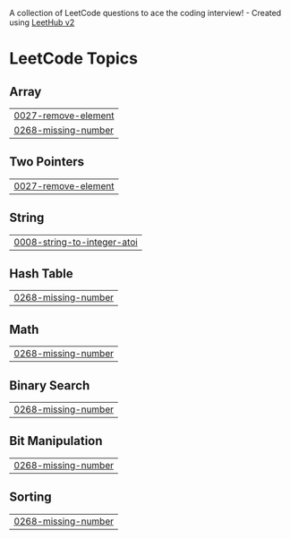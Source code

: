 A collection of LeetCode questions to ace the coding interview! - Created using [LeetHub v2](https://github.com/arunbhardwaj/LeetHub-2.0)
<!---LeetCode Topics Start-->
# LeetCode Topics
## Array
|  |
| ------- |
| [0027-remove-element](https://github.com/bhargava246/Leetcode/tree/master/0027-remove-element) |
| [0268-missing-number](https://github.com/bhargava246/Leetcode/tree/master/0268-missing-number) |
## Two Pointers
|  |
| ------- |
| [0027-remove-element](https://github.com/bhargava246/Leetcode/tree/master/0027-remove-element) |
## String
|  |
| ------- |
| [0008-string-to-integer-atoi](https://github.com/bhargava246/Leetcode/tree/master/0008-string-to-integer-atoi) |
## Hash Table
|  |
| ------- |
| [0268-missing-number](https://github.com/bhargava246/Leetcode/tree/master/0268-missing-number) |
## Math
|  |
| ------- |
| [0268-missing-number](https://github.com/bhargava246/Leetcode/tree/master/0268-missing-number) |
## Binary Search
|  |
| ------- |
| [0268-missing-number](https://github.com/bhargava246/Leetcode/tree/master/0268-missing-number) |
## Bit Manipulation
|  |
| ------- |
| [0268-missing-number](https://github.com/bhargava246/Leetcode/tree/master/0268-missing-number) |
## Sorting
|  |
| ------- |
| [0268-missing-number](https://github.com/bhargava246/Leetcode/tree/master/0268-missing-number) |
<!---LeetCode Topics End-->